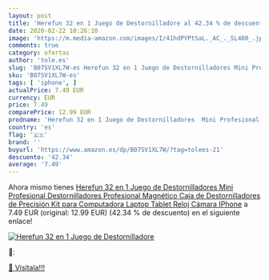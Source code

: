 ```yaml
---
layout: post
title: 'Herefun 32 en 1 Juego de Destornilladore al 42.34 % de descuento'
date: 2020-02-22 10:26:10
image: 'https://m.media-amazon.com/images/I/41hdPYPtSaL._AC_._SL400_.jpg'
comments: true
category: ofertas
author: 'tole.es'
slug: 'B07SV1XL7W-es Herefun 32 en 1 Juego de Destornilladores Mini Profesional...'
sku: 'B07SV1XL7W-es'
tags: [ 'iphone', ]
actualPrice: 7.49 EUR
currency: EUR
price: 7.49
comparePrice: 12.99 EUR
prodname: 'Herefun 32 en 1 Juego de Destornilladores  Mini Profesional Destornilladores  Profesional Magnético Caja de Destornilladores de Precisión Kit para Computadora  Laptop  Tablet  Reloj  Cámara  IPhone'
country: 'es'
flag: '🇪🇸'
brand: ''
buyurl: 'https://www.amazon.es/dp/B07SV1XL7W/?tag=tolees-21'
descuento: '42.34'
average: '7.49'
---
```


Ahora mismo tienes [Herefun 32 en 1 Juego de Destornilladores  Mini Profesional Destornilladores  Profesional Magnético Caja de Destornilladores de Precisión Kit para Computadora  Laptop  Tablet  Reloj  Cámara  IPhone](https://www.amazon.es/dp/B07SV1XL7W/?tag=tolees-21) a 7.49 EUR (original: 12.99 EUR) (42.34 %  de descuento) en el siguiente enlace!

[![Herefun 32 en 1 Juego de Destornilladore](https://m.media-amazon.com/images/I/41hdPYPtSaL._AC_._SL400_.jpg)](https://www.amazon.es/dp/B07SV1XL7W/?tag=tolees-21)

🔎:


[🛒 Visítala!!!](https://www.amazon.es/dp/B07SV1XL7W/?tag=tolees-21)
